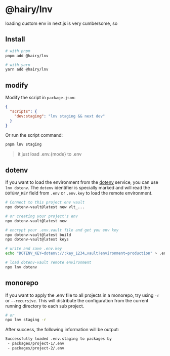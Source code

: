 # @hairy/lnv

loading custom env in next.js is very cumbersome, so

## Install

```sh
# with pnpm
pnpm add @hairy/lnv

# with yarn
yarn add @hairy/lnv
```

## modify

Modify the script in `package.json`:

```json
{
  "scripts": {
    "dev:staging": "lnv staging && next dev"
  }
}
```

Or run the script command:

```sh
pnpm lnv staging
```

> it just load .env.{mode} to .env

## dotenv

If you want to load the environment from the [dotenv](https://www.dotenvx.com/) service, you can use `lnv dotenv`. The `dotenv` identifier is specially marked and will read the `DOTENV_KEY` field from `.env` or `.env.key` to load the remote environment.

```sh
# Connect to this project env vault
npx dotenv-vault@latest new vlt_...

# or creating your project's env
npx dotenv-vault@latest new

# encrypt your .env.vault file and get you env key
npx dotenv-vault@latest build
npx dotenv-vault@latest keys

# write and save .env.key
echo "DOTENV_KEY=dotenv://:key_1234…vault?environment=production" > .env.key

# load dotenv-vault remote environment
npx lnv dotenv
```

## monorepo

If you want to apply the .env file to all projects in a monorepo, try using `-r` or `--recursive`. This will distribute the configuration from the current running directory to each sub project.

```sh
# or
npx lnv staging -r
```

After success, the following information will be output:

```sh
Successfully loaded .env.staging to packages by
 - packages/project-1/.env
 - packages/project-2/.env
```